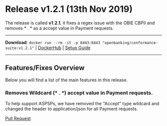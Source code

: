 # Release v1.2.1 (13th Nov 2019)

The release is called **v1.2.1**, it fixes a regex issue with the OBIE CBPII and removes * . * as a accept value in Payment requests.

---
**Download**: `docker run --rm -it -p 8443:8443 "openbanking/conformance-suite:v1.2.1"` | [DockerHub](https://hub.docker.com/r/openbanking/conformance-suite) | [Setup Guide](https://bitbucket.org/openbankingteam/conformance-suite/src/develop/docs/setup-guide.md)

---

## Features/Fixes Overview

Below you will find a list of the main features in this release.

### Removes Wildcard (* . *) accept value in Payment requests.

To help support ASPSPs, we have removed the "Accept" type wildcard and changed the header to application/json for all Payment requests.

[Pull Request](https://bitbucket.org/openbankingteam/conformance-suite/pull-requests/489)